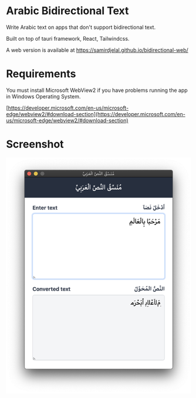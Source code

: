 # Arabic Bidirectional Text

Write Arabic text on apps that don't support bidirectional text.

Built on top of tauri framework, React, Tailwindcss.

A web version is available at https://samirdjelal.github.io/bidirectional-web/

# Requirements

You must install Microsoft WebView2 if you have problems running the app in Windows Operating System.

[https://developer.microsoft.com/en-us/microsoft-edge/webview2/#download-section](https://developer.microsoft.com/en-us/microsoft-edge/webview2/#download-section)

# Screenshot

<img src="screenshot.png" width="600px" alt="Arabic Bidirectional Text"/>
